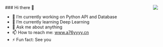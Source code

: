 <img align="right" src="https://github-readme-stats.vercel.app/api?username=onevcat&show_icons=true&icon_color=CE1D2D&text_color=718096&bg_color=ffffff&hide_title=true" />
### Hi there 👋

<!--
**a76yyyy/a76yyyy** is a ✨ _special_ ✨ repository because its `README.md` (this file) appears on your GitHub profile.

Here are some ideas to get you started:-->

- 🔭 I’m currently working on Python API and Database
- 🌱 I’m currently learning Deep Learning
- 💬 Ask me about anything
- 📫 How to reach me: www.a76yyyy.cn
- ⚡ Fun fact: See you
